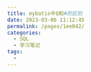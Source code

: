 ```yaml
---
title: mybatis中$和#的区别
date: 2023-03-06 11:12:45
permalink: /pages/1ee042/
categories:
  - SQL
  - 学习笔记
tags:
  - 
---
```

